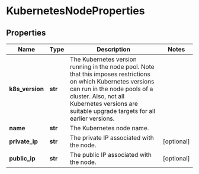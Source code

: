 # KubernetesNodeProperties

## Properties
| Name | Type | Description | Notes |
| ------------ | ------------- | ------------- | ------------- |
| **k8s_version** | **str** | The Kubernetes version running in the node pool. Note that this imposes restrictions on which Kubernetes versions can run in the node pools of a cluster. Also, not all Kubernetes versions are suitable upgrade targets for all earlier versions. |  |
| **name** | **str** | The Kubernetes node name. |  |
| **private_ip** | **str** | The private IP associated with the node. | [optional]  |
| **public_ip** | **str** | The public IP associated with the node. | [optional]  |



